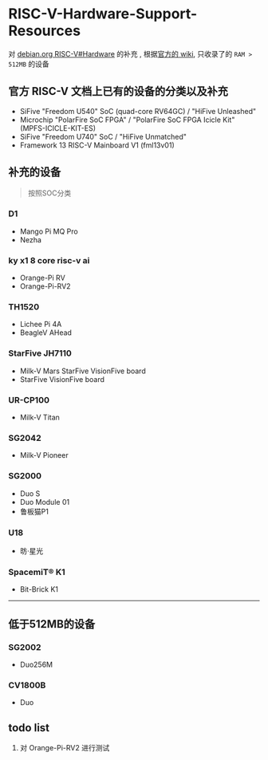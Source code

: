 
# RISC-V-Hardware-Support-Resources

对 [debian.org RISC-V#Hardware](https://wiki.debian.org/RISC-V#Hardware) 的补充 , 根据[官方的 wiki](https://www.debian.org/releases/stable/riscv64/ch03s04.zh-cn.html), 只收录了的 `RAM > 512MB` 的设备



## 官方 RISC-V 文档上已有的设备的分类以及补充

* SiFive "Freedom U540" SoC (quad-core RV64GC) / "HiFive Unleashed"
* Microchip "PolarFire SoC FPGA" / "PolarFire SoC FPGA Icicle Kit" (MPFS-ICICLE-KIT-ES)
* SiFive "Freedom U740" SoC / "HiFive Unmatched"
* Framework 13 RISC-V Mainboard V1 (fml13v01)

## 补充的设备

> 按照SOC分类


### D1

* Mango Pi MQ Pro
* Nezha


### ky x1 8 core risc-v ai

*  Orange-Pi RV
*  Orange-Pi-RV2



### TH1520

* Lichee Pi 4A
* BeagleV AHead

### StarFive JH7110

* Milk-V Mars StarFive VisionFive board
* StarFive VisionFive board 


###  UR-CP100

* Milk-V Titan


### SG2042 

* Milk-V Pioneer


### SG2000

* Duo S
* Duo Module 01
* 鲁板猫P1


### U18

* 昉·星光


### SpacemiT® K1

* Bit-Brick K1


---


## 低于512MB的设备

### SG2002

* Duo256M

### CV1800B

* Duo


## todo list 

1. 对 Orange-Pi-RV2  进行测试